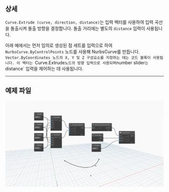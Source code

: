 <!--- Autodesk.DesignScript.Geometry.Curve.Extrude(curve, direction, distance) --->
<!--- 5NB3FDYBJDTGURCB4X7W2I7P2TIGXAXPEUVWUMM2BTWHJ3GXRJQA --->
## 상세
`Curve.Extrude (curve, direction, distance)`는 입력 벡터를 사용하여 입력 곡선을 돌출시켜 돌출 방향을 결정합니다. 돌출 거리에는 별도의 `distance` 입력이 사용됩니다.

아래 예에서는 먼저 임의로 생성된 점 세트를 입력으로 하여 `NurbsCurve.ByControlPoints` 노드를 사용해 NurbsCurve를 만듭니다. `Vector.ByCoordinates 노드의 X, Y 및 Z 구성요소를 지정하는 데는 코드 블록이 사용됩니다. 이 벡터는 `Curve.Extrude` 노드의 방향 입력으로 사용되며 `number slider`는 `distance` 입력을 제어하는 데 사용됩니다.
___
## 예제 파일

![Curve.Extrude(curve, direction, distance)](./5NB3FDYBJDTGURCB4X7W2I7P2TIGXAXPEUVWUMM2BTWHJ3GXRJQA_img.jpg)
